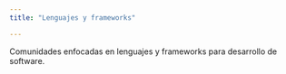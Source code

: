 ```yaml
---
title: "Lenguajes y frameworks"

---
```


Comunidades enfocadas en lenguajes y frameworks para desarrollo de software.